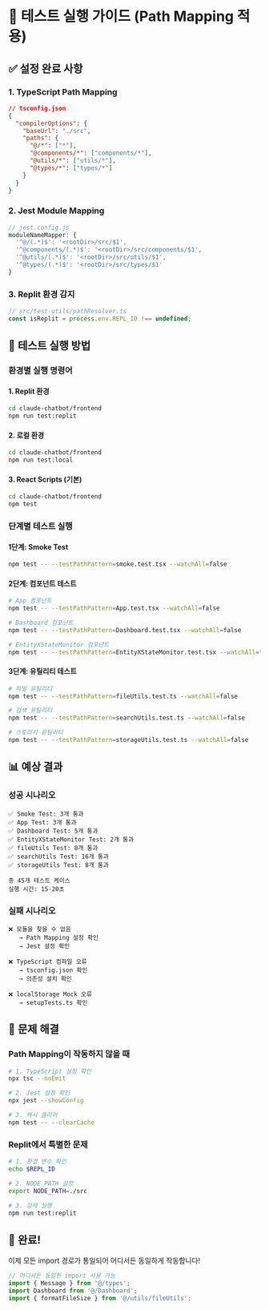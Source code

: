 # 🚀 테스트 실행 가이드 (Path Mapping 적용)

## ✅ **설정 완료 사항**

### 1. TypeScript Path Mapping
```json
// tsconfig.json
{
  "compilerOptions": {
    "baseUrl": "./src",
    "paths": {
      "@/*": ["*"],
      "@components/*": ["components/*"],
      "@utils/*": ["utils/*"],
      "@types/*": ["types/*"]
    }
  }
}
```

### 2. Jest Module Mapping
```javascript
// jest.config.js
moduleNameMapper: {
  '^@/(.*)$': '<rootDir>/src/$1',
  '^@components/(.*)$': '<rootDir>/src/components/$1',
  '^@utils/(.*)$': '<rootDir>/src/utils/$1',
  '^@types/(.*)$': '<rootDir>/src/types/$1'
}
```

### 3. Replit 환경 감지
```typescript
// src/test-utils/pathResolver.ts
const isReplit = process.env.REPL_ID !== undefined;
```

## 🎯 **테스트 실행 방법**

### **환경별 실행 명령어**

#### 1. **Replit 환경**
```bash
cd claude-chatbot/frontend
npm run test:replit
```

#### 2. **로컬 환경**
```bash
cd claude-chatbot/frontend
npm run test:local
```

#### 3. **React Scripts (기본)**
```bash
cd claude-chatbot/frontend
npm test
```

### **단계별 테스트 실행**

#### 1단계: Smoke Test
```bash
npm test -- --testPathPattern=smoke.test.tsx --watchAll=false
```

#### 2단계: 컴포넌트 테스트
```bash
# App 컴포넌트
npm test -- --testPathPattern=App.test.tsx --watchAll=false

# Dashboard 컴포넌트
npm test -- --testPathPattern=Dashboard.test.tsx --watchAll=false

# EntityXStateMonitor 컴포넌트
npm test -- --testPathPattern=EntityXStateMonitor.test.tsx --watchAll=false
```

#### 3단계: 유틸리티 테스트
```bash
# 파일 유틸리티
npm test -- --testPathPattern=fileUtils.test.ts --watchAll=false

# 검색 유틸리티
npm test -- --testPathPattern=searchUtils.test.ts --watchAll=false

# 스토리지 유틸리티
npm test -- --testPathPattern=storageUtils.test.ts --watchAll=false
```

## 📊 **예상 결과**

### **성공 시나리오**
```
✅ Smoke Test: 3개 통과
✅ App Test: 3개 통과  
✅ Dashboard Test: 5개 통과
✅ EntityXStateMonitor Test: 2개 통과
✅ fileUtils Test: 8개 통과
✅ searchUtils Test: 16개 통과
✅ storageUtils Test: 8개 통과

총 45개 테스트 케이스
실행 시간: 15-20초
```

### **실패 시나리오**
```
❌ 모듈을 찾을 수 없음
   → Path Mapping 설정 확인
   → Jest 설정 확인

❌ TypeScript 컴파일 오류
   → tsconfig.json 확인
   → 의존성 설치 확인

❌ localStorage Mock 오류
   → setupTests.ts 확인
```

## 🔧 **문제 해결**

### **Path Mapping이 작동하지 않을 때**
```bash
# 1. TypeScript 설정 확인
npx tsc --noEmit

# 2. Jest 설정 확인
npx jest --showConfig

# 3. 캐시 클리어
npm test -- --clearCache
```

### **Replit에서 특별한 문제**
```bash
# 1. 환경 변수 확인
echo $REPL_ID

# 2. NODE_PATH 설정
export NODE_PATH=./src

# 3. 강제 실행
npm run test:replit
```

## 🎉 **완료!**

이제 모든 import 경로가 통일되어 어디서든 동일하게 작동합니다!

```typescript
// 어디서든 동일한 import 사용 가능
import { Message } from '@/types';
import Dashboard from '@/Dashboard';
import { formatFileSize } from '@/utils/fileUtils';
``` 
